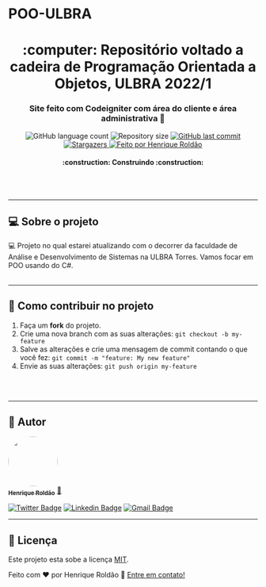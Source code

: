 # POO-ULBRA

<h1 align="center">
     :computer: Repositório voltado a cadeira de Programação Orientada a Objetos, ULBRA 2022/1
</h1>

<h3 align="center">
    Site feito com Codeigniter com área do cliente e área administrativa 🚀
</h3>

<p align="center">
  <img alt="GitHub language count" src="https://img.shields.io/github/languages/count/henrique-roldao/POO-ULBRA?color=%2304D361">

  <img alt="Repository size" src="https://img.shields.io/github/repo-size/henrique-roldao/POO-ULBRA">
  
  <a href="https://github.com/henrique-roldao/POO-ULBRA/commits/master">
    <img alt="GitHub last commit" src="https://img.shields.io/github/last-commit/henrique-roldao/POO-ULBRA">
  </a>

   <a href="https://github.com/henrique-roldao/POO-ULBRA/stargazers">
    <img alt="Stargazers" src="https://img.shields.io/github/stars/henrique-roldao/POO-ULBRA?style=social">
  </a>

  <a href="https://github.com/henrique-roldao">
    <img alt="Feito por Henrique Roldão" src="https://img.shields.io/badge/feito%20por-Henrique-%237519C1">
  </a>
 
</p>

<h4 align="center">
	:construction: Construindo :construction:
</h4>
<br>
<br>

---

## 💻 Sobre o projeto

:computer: Projeto no qual estarei atualizando com o decorrer da faculdade de Análise e Desenvolvimento de Sistemas na ULBRA Torres. Vamos focar em POO usando do C#.
<br>
<br>

---



## 💪 Como contribuir no projeto

1. Faça um **fork** do projeto.
2. Crie uma nova branch com as suas alterações: `git checkout -b my-feature`
3. Salve as alterações e crie uma mensagem de commit contando o que você fez: `git commit -m "feature: My new feature"`
4. Envie as suas alterações: `git push origin my-feature`
<br>
<br>

---

## 🦸 Autor

<a href="https://github.com/henrique-roldao">
 <img style="border-radius: 50%;" src="https://avatars.githubusercontent.com/u/45341021?s=460&u=e23e23f746e90e306e9555007320107837afb4ae&v=4" width="100px;" alt=""/>
 <br />
 <sub><b>Henrique Roldão</b></sub></a> <a href="https://github.com/henrique-roldao" title="Henrique Roldão">🚀</a>
 <br />

[![Twitter Badge](https://img.shields.io/badge/-@rique_roldao-1ca0f1?style=flat-square&labelColor=1ca0f1&logo=twitter&logoColor=white&link=https://twitter.com/rique_roldao)](https://twitter.com/rique_roldao) [![Linkedin Badge](https://img.shields.io/badge/-Henrique-blue?style=flat-square&logo=Linkedin&logoColor=white&link=https://www.linkedin.com/in/henrique-rold%C3%A3o-2795191a2/)](https://www.linkedin.com/in/henrique-rold%C3%A3o-2795191a2/) 
[![Gmail Badge](https://img.shields.io/badge/-henriqueroldao@rede.ulbra.br-c14438?style=flat-square&logo=Gmail&logoColor=white&link=mailto:henriqueroldao@rede.ulbra.br)](mailto:henriqueroldao@rede.ulbra.br)

---

## 📝 Licença

Este projeto esta sobe a licença [MIT](./LICENSE).

Feito com ❤️ por Henrique Roldão 👋 [Entre em contato!](https://www.linkedin.com/in/henrique-rold%C3%A3o-2795191a2/)

